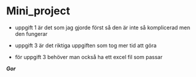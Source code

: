 # Mini_project

* uppgift 1 är det som jag gjorde först så den är inte så komplicerad men den fungerar 
* uppgift 3 är det riktiga uppgiften som tog mer tid att göra

* för uppgift 3 behöver man också ha ett excel fil som passar

_**Gor**_
